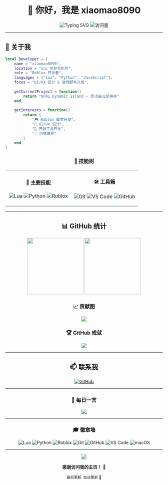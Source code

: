 <div align="center">

# 👋 你好，我是 xiaomao8090

<img src="https://readme-typing-svg.herokuapp.com?font=Fira+Code&size=32&duration=2800&pause=2000&color=00A2FF&center=true&vCenter=true&width=940&lines=欢迎来到我的+GitHub+主页！;Roblox+开发者+|+Lua+爱好者;专注于创造有趣的+UI+组件" alt="Typing SVG" />

<img src="https://komarev.com/ghpvc/?username=xiaomao8090&label=访问量&color=0e75b6&style=for-the-badge" alt="访问量" />

</div>

---

## 🚀 关于我

```lua
local Developer = {
    name = "xiaomao8090",
    location = "🇰🇿 哈萨克斯坦",
    role = "Roblox 开发者",
    languages = {"Lua", "Python", "JavaScript"},
    focus = "UI/UX 设计 & 游戏脚本开发",
    
    getCurrentProject = function()
        return "OPAI Dynamic Island - 灵动岛UI组件库"
    end,
    
    getInterests = function()
        return {
            "🎮 Roblox 脚本开发",
            "🎨 UI/UX 设计",
            "🔧 开源工具开发",
            "💡 创意编程"
        }
    end
}
```

<div align="center">

### 💼 技能树

</div>

<table align="center">
<tr>
<td align="center" width="50%">

#### 🎯 主要技能

![Lua](https://img.shields.io/badge/Lua-2C2D72?style=for-the-badge&logo=lua&logoColor=white)
![Python](https://img.shields.io/badge/Python-3776AB?style=for-the-badge&logo=python&logoColor=white)
![Roblox](https://img.shields.io/badge/Roblox-000000?style=for-the-badge&logo=roblox&logoColor=white)

</td>
<td align="center" width="50%">

#### 🛠️ 工具箱

![Git](https://img.shields.io/badge/Git-F05032?style=for-the-badge&logo=git&logoColor=white)
![VS Code](https://img.shields.io/badge/VS_Code-007ACC?style=for-the-badge&logo=visual-studio-code&logoColor=white)
![GitHub](https://img.shields.io/badge/GitHub-181717?style=for-the-badge&logo=github&logoColor=white)

</td>
</tr>
</table>

---

<div align="center">

## 📊 GitHub 统计

<img height="180em" src="https://github-readme-stats.vercel.app/api?username=xiaomao8090&show_icons=true&theme=tokyonight&include_all_commits=true&count_private=true&hide_border=true"/>
<img height="180em" src="https://github-readme-stats.vercel.app/api/top-langs/?username=xiaomao8090&layout=compact&langs_count=8&theme=tokyonight&hide_border=true"/>

</div>

<div align="center">

### 📈 贡献图

![](https://github-readme-streak-stats.herokuapp.com/?user=xiaomao8090&theme=tokyonight&hide_border=true)

</div>

<div align="center">

### 🏆 GitHub 成就

![](https://github-profile-trophy.vercel.app/?username=xiaomao8090&theme=tokyonight&no-frame=true&no-bg=true&margin-w=4&column=7)

</div>

---

<div align="center">

## 📫 联系我

[![GitHub](https://img.shields.io/badge/GitHub-xiaomao8090-181717?style=for-the-badge&logo=github&logoColor=white)](https://github.com/xiaomao8090)

</div>

---

<div align="center">

### 💭 每日一言

![](https://quotes-github-readme.vercel.app/api?type=horizontal&theme=tokyonight)

</div>

---

<div align="center">

### 🎓 徽章墙

![Lua](https://img.shields.io/badge/-Lua-2C2D72?style=flat-square&logo=lua&logoColor=white)
![Python](https://img.shields.io/badge/-Python-3776AB?style=flat-square&logo=python&logoColor=white)
![Roblox](https://img.shields.io/badge/-Roblox-000000?style=flat-square&logo=roblox&logoColor=white)
![Git](https://img.shields.io/badge/-Git-F05032?style=flat-square&logo=git&logoColor=white)
![GitHub](https://img.shields.io/badge/-GitHub-181717?style=flat-square&logo=github&logoColor=white)
![VS Code](https://img.shields.io/badge/-VS%20Code-007ACC?style=flat-square&logo=visual-studio-code&logoColor=white)
![macOS](https://img.shields.io/badge/-macOS-000000?style=flat-square&logo=apple&logoColor=white)

</div>

---

<div align="center">

<img src="https://capsule-render.vercel.app/api?type=waving&color=gradient&height=100&section=footer"/>

**感谢访问我的主页！** 👋

<sub>最后更新: 自动更新 📅</sub>

</div>

